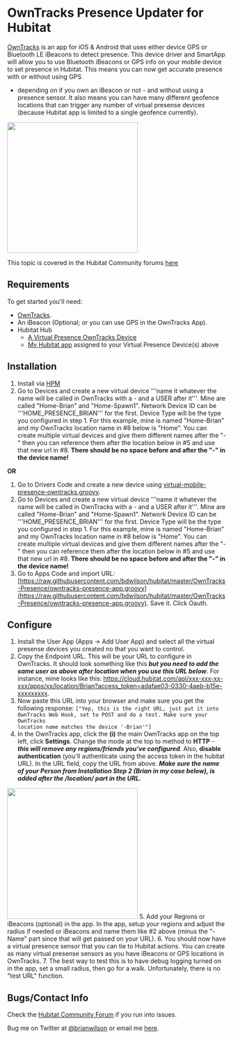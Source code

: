 OwnTracks Presence Updater for Hubitat
=======

[OwnTracks](https://owntracks.org/) is an app for iOS & Android that uses
either device GPS or Bluetooth LE iBeacons to detect presence. This device driver and SmartApp will allow you to use
Bluetooth iBeacons or GPS info on your mobile device to set presence in
Hubitat. This means you can now get accurate presence with or without using GPS
- depending on if you own an iBeacon or not - and without using a presence
sensor. It also means you can have many different geofence locations that can
trigger any number of virtual presense devices (because Hubitat app is limited
to a single geofence currently). 

<img src="https://bdwilson.github.io/images/IMG_4808.jpg" width=300px>

This topic is covered in the Hubitat Community forums <a href="https://community.hubitat.com/t/release-geofency-presence/22788">here</a>

Requirements
------------
To get started you'll need:
- [OwnTracks](https://owntracks.org/).  
- An iBeacon (Optional; or you can use GPS in the OwnTracks App). 
- Hubitat Hub
	- [A Virtual Presence OwnTracks Device](https://raw.githubusercontent.com/bdwilson/hubitat/master/OwnTracks-Presence/virtual-mobile-presence-owntracks.groovy)
	- [My Hubitat app](https://raw.githubusercontent.com/bdwilson/hubitat/master/OwnTracks-Presence/owntracks-presence-app.groovy) assigned to your Virtual Presence Device(s) above

Installation
--------------------
1. Install via [HPM](https://community.hubitat.com/t/beta-hubitat-package-manager/38016)
2. Go to Devices and create a new virtual device '''name it whatever the name will be called in OwnTracks with a - and a USER after it'''. Mine are called "Home-Brian" and "Home-Spawn1".  Network Device ID can be
'''HOME_PRESENCE_BRIAN''' for the first. Device Type will be the type you configured in step 1. For this example, mine is named "Home-Brian" and my
OwnTracks location name in #8 below is "Home". You can create multiple virtual devices and give them different names after the "-" then you can
reference them after the location below in #5 and use that new url in #8.  <b>There should be no space before and after the "-" in the device name!</b>

__OR__

1. Go to Drivers Code and create a new device using [virtual-mobile-presence-owntracks.groovy](https://raw.githubusercontent.com/bdwilson/hubitat/master/OwnTracks-Presence/virtual-mobile-presence-owntracks.groovy).
2. Go to Devices and create a new virtual device '''name it whatever the name will be called in OwnTracks with a - and a USER after it'''. Mine are called "Home-Brian" and "Home-Spawn1".  Network Device ID can be
'''HOME_PRESENCE_BRIAN''' for the first. Device Type will be the type you configured in step 1. For this example, mine is named "Home-Brian" and my
OwnTracks location name in #8 below is "Home". You can create multiple virtual devices and give them different names after the "-" then you can
reference them after the location below in #5 and use that new url in #8.  <b>There should be no space before and after the "-" in the device name!</b>
3. Go to Apps Code and import URL:
[https://raw.githubusercontent.com/bdwilson/hubitat/master/OwnTracks-Presence/owntracks-presence-app.groovy](https://raw.githubusercontent.com/bdwilson/hubitat/master/OwnTracks-Presence/owntracks-presence-app.groovy). Save it. Click Oauth.

Configure
---------
1. Install the User App (Apps -> Add User App) and select all the virtual presense devices you created no
that you want to control. 
2. Copy the Endpoint URL. This will be your URL to configure in OwnTracks.  It should look something like this ___but you need to add the same user as above after location when you use this URL below___.  For instance, mine looks like this:
https://cloud.hubitat.com/api/xxx-xxx-xx-xxx/apps/xx/location/Brian?access_token=adafae03-0330-4aeb-b15e-xxxxxxxxx.
3. Now paste this URL into your browser and make sure you get the following response:
<code>["Yep, this is the right URL, just put it into OwnTracks Web Hook, set to POST and do a test. Make sure your OwnTracks location name matches the device '<location>-Brian'"]</code>
4. In the OwnTracks app, click the __(i)__ the main OwnTracks app on the top left, click
__Settings__. Change the mode at the top to method to __HTTP__ - ___this will
remove any regions/friends you've configured___.  Also, __disable
authentication__ (you'll authenticate using the access token in the hubitat URL). 
In the URL field, copy the URL from above. ___Make sure the name of your Person from Installation Step 2 (Brian in my case
below), is added after the /location/ part in the URL.___
<img src="https://bdwilson.github.io/images/IMG_4809.jpg" width=300px>
5. Add your Regions or iBeacons (optional) in the app.  In the app, setup your regions and adjust the radius if needed or iBeacons and name them like #2 above (minus the "-Name" part since that will get passed on your URL). 
6. You should now have a virtual presence sensor that you can tie to Hubitat actions. You can create as many virtual presense sensors as you have
iBeacons or GPS locations in OwnTracks.
7. The best way to test this is to have debug logging turned on in the app,
set a small radius, then go for a walk. Unfortunately, there is no "test URL"
function. 

Bugs/Contact Info
-----------------
Check the [Hubitat Community Forum](https://community.hubitat.com/t/release-owntracks-presence/53419) if you run into issues. 

Bug me on Twitter at [@brianwilson](http://twitter.com/brianwilson) or email me [here](http://cronological.com/comment.php?ref=bubba).
